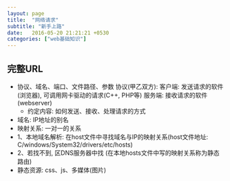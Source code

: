 ```yaml
---
layout: page
title:  "网络请求"
subtitle: "新手上路"
date:   2016-05-20 21:21:21 +0530
categories: ["web基础知识"]
---
```


## 完整URL

-  协议、域名、端口、文件路径、参数
协议(甲乙双方): 客户端: 发送请求的软件(浏览器), 可调用网卡驱动的请求(C++, PHP等)  服务端: 接收请求的软件(webserver)
   -  约定内容: 如何发送、接收、处理请求的方式 
-  域名: IP地址的别名  
-  映射关系: 一对一的关系
- 1、本地域名解析: 在host文件中寻找域名与IP的映射关系(host文件地址: C/windows/System32/drivers/etc/hosts)
- 2、若找不到, 区DNS服务器中找 (在本地hosts文件中写的映射关系称为静态路由)
-  静态资源: css、js、多媒体(图片)